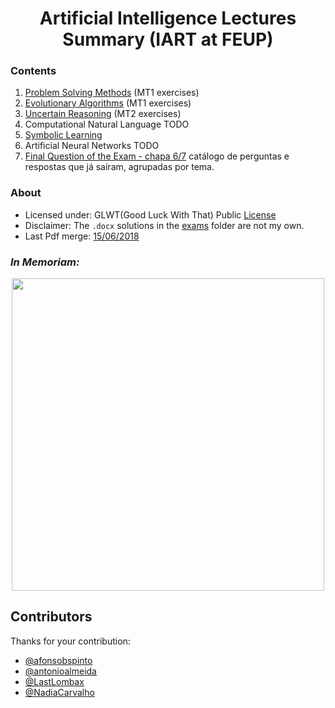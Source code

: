 <h1 align="center">Artificial Intelligence Lectures Summary (IART at FEUP)</h1>

### Contents
 1. [Problem Solving Methods](summary/problem_solving_methods.md) (MT1 exercises)
 3. [Evolutionary Algorithms](summary/evolution_algorithms.md) (MT1 exercises)
 5. [Uncertain Reasoning](summary/uncertain_reasoning.md) (MT2 exercises)
 7. Computational Natural Language TODO
 8. [Symbolic Learning](summary/symbolic_learning.md)
 9. Artificial Neural Networks TODO
 10. [Final Question of the Exam - chapa 6/7](summary/last_question.md) catálogo de perguntas e respostas que já saíram, agrupadas por tema.
 
 

### About

 * Licensed under: GLWT(Good Luck With That) Public [License](LICENSE)
 * Disclaimer: The `.docx` solutions in the [exams](exames/) folder are not my own.
 * Last Pdf merge: [15/06/2018](miscellaneous/merged_before_2018_N.pdf)



<h3><i>In Memoriam:</i></h3>

<p align="center"><img src="https://upload.wikimedia.org/wikipedia/commons/thumb/b/b3/Comic_Sans_sample.svg/2000px-Comic_Sans_sample.svg.png" width="500px"/></p>


## Contributors
Thanks for your contribution: 
 * [@afonsobspinto](https://github.com/afonsobspinto)
 * [@antonioalmeida](https://github.com/antonioalmeida)
 * [@LastLombax](https://github.com/LastLombax)
 * [@NadiaCarvalho](https://github.com/NadiaCarvalho)

